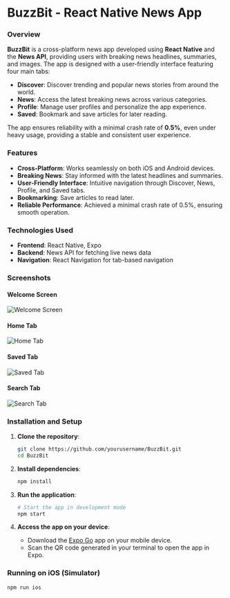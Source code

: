 # BuzzBit - React Native News App

### Overview
**BuzzBit** is a cross-platform news app developed using **React Native** and the **News API**, providing users with breaking news headlines, summaries, and images. The app is designed with a user-friendly interface featuring four main tabs:

- **Discover**: Discover trending and popular news stories from around the world.
- **News**: Access the latest breaking news across various categories.
- **Profile**: Manage user profiles and personalize the app experience.
- **Saved**: Bookmark and save articles for later reading.

The app ensures reliability with a minimal crash rate of **0.5%**, even under heavy usage, providing a stable and consistent user experience.

### Features
- **Cross-Platform**: Works seamlessly on both iOS and Android devices.
- **Breaking News**: Stay informed with the latest headlines and summaries.
- **User-Friendly Interface**: Intuitive navigation through Discover, News, Profile, and Saved tabs.
- **Bookmarking**: Save articles to read later.
- **Reliable Performance**: Achieved a minimal crash rate of 0.5%, ensuring smooth operation.

### Technologies Used
- **Frontend**: React Native, Expo
- **Backend**: News API for fetching live news data
- **Navigation**: React Navigation for tab-based navigation

### Screenshots 

#### Welcome Screen
![Welcome Screen](./4.png)

#### Home Tab
![Home Tab](./3.png)

#### Saved Tab
![Saved Tab](./2.png)  

#### Search Tab
![Search Tab](./1.png) 

    

### Installation and Setup

1. **Clone the repository**:
    ```bash
    git clone https://github.com/yourusername/BuzzBit.git
    cd BuzzBit
    ```

2. **Install dependencies**:
    ```bash
    npm install
    ```

3. **Run the application**:
    ```bash
    # Start the app in development mode
    npm start
    ```

4. **Access the app on your device**:
   - Download the [Expo Go](https://expo.dev/client) app on your mobile device.
   - Scan the QR code generated in your terminal to open the app in Expo.

### Running on iOS (Simulator)
```bash
npm run ios
